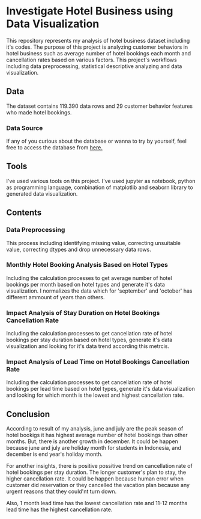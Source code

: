# Investigate Hotel Business using Data Visualization
This repository represents my analysis of hotel business dataset including it's codes. The purpose of this project is analyzing customer behaviors in hotel business such as average number of hotel bookings each month and cancellation rates based on various factors. This project's workflows including data preprocessing, statistical descriptive analyzing and data visualization.
## Data
The dataset contains 119.390 data rows and 29 customer behavior features who made hotel bookings.
### Data Source
If any of you curious about the database or wanna to try by yourself, feel free to access the database from [here.](https://drive.google.com/file/d/1fCm6n8TzdcoV144uRRL5QxIBd-zvNzHn/view?usp=sharing)
## Tools
I've used various tools on this project. I've used jupyter as notebook, python as programming language, combination of matplotlib and seaborn library to generated data visualization.
## Contents
### **Data Preprocessing**
This process including identifying missing value, correcting unsuitable value, correcting dtypes and drop unnecessary data rows.
### **Monthly Hotel Booking Analysis Based on Hotel Types**
Including the calculation processes to get average number of hotel bookings per month based on hotel types and generate it's data visualization. I normalizes the data which for 'september' and 'october' has different ammount of years than others.
### **Impact Analysis of Stay Duration on Hotel Bookings Cancellation Rate**
Including the calculation processes to get cancellation rate of hotel bookings per stay duration based on hotel types, generate it's data visualization and looking for it's data trend according this metrcis.
### **Impact Analysis of Lead Time on Hotel Bookings Cancellation Rate**
Including the calculation processes to get cancellation rate of hotel bookings per lead time based on hotel types, generate it's data visualization and looking for which month is the lowest and highest cancellation rate.
## Conclusion
According to result of my analysis, june and july are the peak season of hotel bookigs it has highest average number of hotel bookings than other months. But, there is another growth in december. It could be happen because june and july are holiday month for students in Indonesia, and december is end year's holiday month.

For another insights, there is positive possitive trend on cancellation rate of hotel bookings per stay duration. The longer customer's plan to stay, the higher cancellation rate. It could be happen because human error when customer did reservation or they cancelled the vacation plan because any urgent reasons that they could'nt turn down.

Also, 1 month lead time has the lowest cancellation rate and 11-12 months lead time has the highest cancellation rate. 
